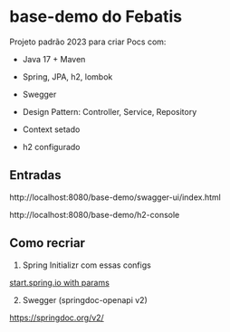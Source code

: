 # base-demo do Febatis

Projeto padrão 2023 para criar Pocs com:

- Java 17 + Maven
- Spring, JPA, h2, lombok
- Swegger

- Design Pattern: Controller, Service, Repository
- Context setado
- h2 configurado

## Entradas

http://localhost:8080/base-demo/swagger-ui/index.html

http://localhost:8080/base-demo/h2-console

## Como recriar

1. Spring Initializr com essas configs

[start.spring.io with params](https://start.spring.io/#!type=maven-project&language=java&platformVersion=3.0.1&packaging=jar&jvmVersion=17&groupId=com.febatis&artifactId=demo&name=demo&description=Demo%20project%20for%20Spring%20Boot&packageName=com.febatis.demo&dependencies=data-jpa,h2,web,lombok)

2. Swegger (springdoc-openapi v2)

https://springdoc.org/v2/

